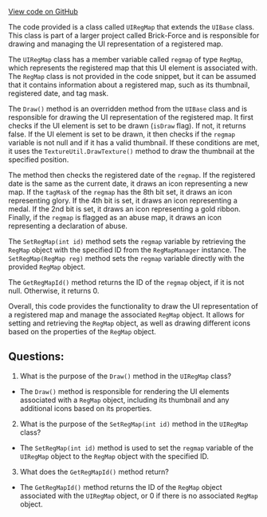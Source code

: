 [View code on GitHub](https://github.com/TieHaxJan/Brick-Force/Assembly-CSharp\UIRegMap.cs)

The code provided is a class called `UIRegMap` that extends the `UIBase` class. This class is part of a larger project called Brick-Force and is responsible for drawing and managing the UI representation of a registered map.

The `UIRegMap` class has a member variable called `regmap` of type `RegMap`, which represents the registered map that this UI element is associated with. The `RegMap` class is not provided in the code snippet, but it can be assumed that it contains information about a registered map, such as its thumbnail, registered date, and tag mask.

The `Draw()` method is an overridden method from the `UIBase` class and is responsible for drawing the UI representation of the registered map. It first checks if the UI element is set to be drawn (`isDraw` flag). If not, it returns false. If the UI element is set to be drawn, it then checks if the `regmap` variable is not null and if it has a valid thumbnail. If these conditions are met, it uses the `TextureUtil.DrawTexture()` method to draw the thumbnail at the specified position.

The method then checks the registered date of the `regmap`. If the registered date is the same as the current date, it draws an icon representing a new map. If the `tagMask` of the `regmap` has the 8th bit set, it draws an icon representing glory. If the 4th bit is set, it draws an icon representing a medal. If the 2nd bit is set, it draws an icon representing a gold ribbon. Finally, if the `regmap` is flagged as an abuse map, it draws an icon representing a declaration of abuse.

The `SetRegMap(int id)` method sets the `regmap` variable by retrieving the `RegMap` object with the specified ID from the `RegMapManager` instance. The `SetRegMap(RegMap reg)` method sets the `regmap` variable directly with the provided `RegMap` object.

The `GetRegMapId()` method returns the ID of the `regmap` object, if it is not null. Otherwise, it returns 0.

Overall, this code provides the functionality to draw the UI representation of a registered map and manage the associated `RegMap` object. It allows for setting and retrieving the `RegMap` object, as well as drawing different icons based on the properties of the `RegMap` object.
## Questions: 
 1. What is the purpose of the `Draw()` method in the `UIRegMap` class?
- The `Draw()` method is responsible for rendering the UI elements associated with a `RegMap` object, including its thumbnail and any additional icons based on its properties.

2. What is the purpose of the `SetRegMap(int id)` method in the `UIRegMap` class?
- The `SetRegMap(int id)` method is used to set the `regmap` variable of the `UIRegMap` object to the `RegMap` object with the specified ID.

3. What does the `GetRegMapId()` method return?
- The `GetRegMapId()` method returns the ID of the `RegMap` object associated with the `UIRegMap` object, or 0 if there is no associated `RegMap` object.